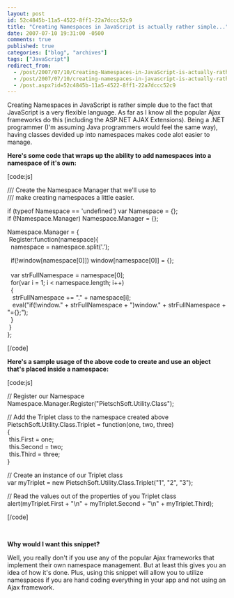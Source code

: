 ```yaml
---
layout: post
id: 52c4845b-11a5-4522-8ff1-22a7dccc52c9
title: "Creating Namespaces in JavaScript is actually rather simple..."
date: 2007-07-10 19:31:00 -0500
comments: true
published: true
categories: ["blog", "archives"]
tags: ["JavaScript"]
redirect_from: 
  - /post/2007/07/10/Creating-Namespaces-in-JavaScript-is-actually-rather-simple
  - /post/2007/07/10/creating-namespaces-in-javascript-is-actually-rather-simple
  - /post.aspx?id=52c4845b-11a5-4522-8ff1-22a7dccc52c9
---
```

<!-- more -->
<p>
Creating Namespaces in JavaScript is rather simple due to the fact that JavaScript is a&nbsp;very flexible language. As far as I know all the popular Ajax frameworks do this (including the&nbsp;ASP.NET AJAX Extensions). Being a .NET programmer (I&#39;m assuming Java programmers would feel the same way), having classes devided up into&nbsp;namespaces makes code alot easier to manage.
</p>
<p>
<strong>Here&#39;s some code that wraps up the ability to add namespaces into&nbsp;a namespace of it&#39;s own:</strong>
</p>
<p>
[code:js] 
</p>
<p>
/// Create the Namespace Manager that we&#39;ll use to<br />
/// make creating namespaces a little easier.
</p>
<p>
if (typeof Namespace == &#39;undefined&#39;) var Namespace = {};<br />
if (!Namespace.Manager) Namespace.Manager = {};
</p>
<p>
Namespace.Manager = {<br />
&nbsp;Register:function(namespace){<br />
&nbsp;&nbsp;namespace = namespace.split(&#39;.&#39;);
</p>
<p>
&nbsp;&nbsp;if(!window[namespace[0]]) window[namespace[0]] = {};<br />
&nbsp;&nbsp;<br />
&nbsp;&nbsp;var strFullNamespace = namespace[0];<br />
&nbsp;&nbsp;for(var i = 1; i &lt; namespace.length; i++)<br />
&nbsp;&nbsp;{<br />
&nbsp;&nbsp;&nbsp;strFullNamespace += &quot;.&quot; + namespace[i];<br />
&nbsp;&nbsp;&nbsp;eval(&quot;if(!window.&quot; + strFullNamespace + &quot;)window.&quot; + strFullNamespace + &quot;={};&quot;);<br />
&nbsp;&nbsp;}<br />
&nbsp;}<br />
};
</p>
<p>
[/code] 
</p>
<p>
<strong>Here&#39;s&nbsp;a sample usage of the above code to create and use an object that&#39;s placed inside a namespace:</strong>
</p>
<p>
[code:js] 
</p>
<p>
// Register our Namespace<br />
Namespace.Manager.Register(&quot;PietschSoft.Utility.Class&quot;);
</p>
<p>
// Add the Triplet class to the namespace created above<br />
PietschSoft.Utility.Class.Triplet = function(one, two, three)<br />
{<br />
&nbsp;this.First = one;<br />
&nbsp;this.Second = two;<br />
&nbsp;this.Third = three;<br />
}
</p>
<p>
// Create an instance of our Triplet class<br />
var myTriplet = new PietschSoft.Utility.Class.Triplet(&quot;1&quot;, &quot;2&quot;, &quot;3&quot;);
</p>
<p>
// Read the values out of the properties of you Triplet class<br />
alert(myTriplet.First + &quot;\n&quot; + myTriplet.Second + &quot;\n&quot; + myTriplet.Third);
</p>
<p>
[/code]
</p>
<p>
&nbsp;
</p>
<p>
<strong>Why would I want this snippet?</strong>
</p>
<p>
Well, you really don&#39;t if you use any of the popular Ajax frameworks that implement their own namespace management. But at least this gives you an idea of how it&#39;s done. Plus, using this snippet will allow you to utilize namespaces if you are hand coding everything in your app and not using an Ajax framework.
</p>
